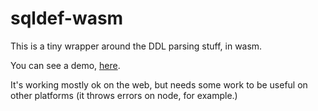 # sqldef-wasm

This is a tiny wrapper around the DDL parsing stuff, in wasm.

You can see a demo, [here](https://sqldef.github.io/sqldef-wasm/).

It's working mostly ok on the web, but needs some work to be useful on other platforms (it throws errors on node, for example.)